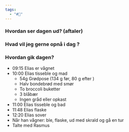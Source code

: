 ```yaml
---
tags:
  - "#📅"
---
```

### Hvordan ser dagen ud? (aftaler)


### Hvad vil jeg gerne opnå i dag ?


### Hvordan gik dagen?
- 09:15 Elias er vågnet 
- 10:00 Elias tisseble og mad 
	- 54g Grødpose (134 g før, 80 g efter )
	- Halv bondebrød med smør 
	- To broccoli buketter 
	- 3 blåbær 
	- Ingen gråd eller opkast  
- 11:00 Elias tisseble og bad 
- 11:48 Elias flaske 
- 12:20 Elias sover 
- Når han vågner: ble, flaske, ud med skrald og gå en tur 
- Talte med Rasmus